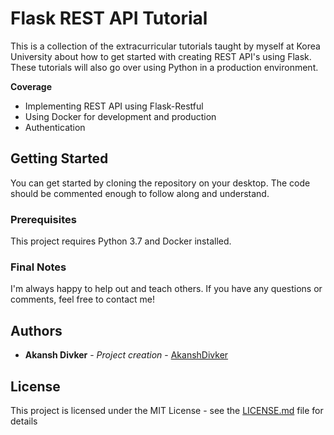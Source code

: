 # Flask REST API Tutorial

This is a collection of the extracurricular tutorials taught by myself at Korea University about how to get started with creating REST API's using Flask. These tutorials will also go over using Python in a production environment.

**Coverage**
- Implementing REST API using Flask-Restful
- Using Docker for development and production
- Authentication


## Getting Started

You can get started by cloning the repository on your desktop. The code should be commented enough to follow along and understand.

### Prerequisites

This project requires Python 3.7 and Docker installed.

### Final Notes

I'm always happy to help out and teach others. If you have any questions or comments, feel free to contact me!

## Authors

* **Akansh Divker** - *Project creation* - [AkanshDivker](https://github.com/AkanshDivker)

## License

This project is licensed under the MIT License - see the [LICENSE.md](LICENSE.md) file for details
